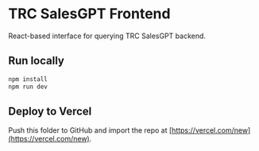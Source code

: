 # TRC SalesGPT Frontend

React-based interface for querying TRC SalesGPT backend.

## Run locally
```bash
npm install
npm run dev
```

## Deploy to Vercel
Push this folder to GitHub and import the repo at [https://vercel.com/new](https://vercel.com/new).
